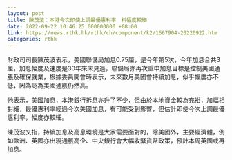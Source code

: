 ```yaml
---
layout: post
title: 陳茂波：本港今次即使上調最優惠利率　料幅度較細
date: 2022-09-22 10:46:25.000000000 +08:00
link: https://news.rthk.hk/rthk/ch/component/k2/1667904-20220922.htm
categories: rthk
---
```


財政司司長陳茂波表示，美國聯儲局加息0.75厘，是今年第5次，今年加息合共3厘，加息幅度及速度是30年來未見過，聯儲局亦再次重申加息目標是控制美國通脹及確保就業，根據委員開會時表示，未來數月美國會持續加息，似乎幅度亦不低，因為認為美國通脹仍然高。

他表示，美國加息，本港銀行拆息亦升了不少，但由於本地資金較為充裕，加幅相對細，最優惠利率經過今次美國加息，有可能受到影響，但估計即使今次上調最優惠利率，幅度亦較細。

陳茂波又指，持續加息及高息環境是大家需要面對的，除美國外，主要經濟體，例如歐洲、英國亦出現通脹高企、中央銀行會大幅收緊貨幣政策，預計本周英國或再加息。
